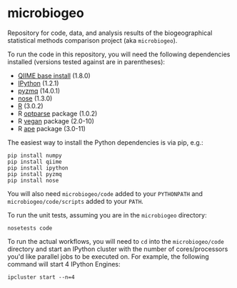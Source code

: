 microbiogeo
===========
Repository for code, data, and analysis results of the biogeographical
statistical methods comparison project (aka ```microbiogeo```).

To run the code in this repository, you will need the following dependencies
installed (versions tested against are in parentheses):

- [QIIME base install](http://qiime.org/) (1.8.0)
- [IPython](http://ipython.org/) (1.2.1)
- [pyzmq](http://zeromq.github.io/pyzmq/) (14.0.1)
- [nose](https://nose.readthedocs.org/en/latest/) (1.3.0)
- [R](http://www.r-project.org/) (3.0.2)
- R [optparse](http://cran.fhcrc.org/web/packages/optparse/index.html) package (1.0.2)
- R [vegan](http://cran.r-project.org/web/packages/vegan/index.html) package (2.0-10)
- R [ape](http://cran.r-project.org/web/packages/ape/index.html) package (3.0-11)

The easiest way to install the Python dependencies is via pip, e.g.:

    pip install numpy
    pip install qiime
    pip install ipython
    pip install pyzmq
    pip install nose

You will also need ```microbiogeo/code``` added to your ```PYTHONPATH``` and
```microbiogeo/code/scripts``` added to your ```PATH```.

To run the unit tests, assuming you are in the ```microbiogeo``` directory:

    nosetests code

To run the actual workflows, you will need to ```cd``` into the
```microbiogeo/code``` directory and start an IPython cluster with the number
of cores/processors you'd like parallel jobs to be executed on. For example,
the following command will start 4 IPython Engines:

    ipcluster start --n=4
